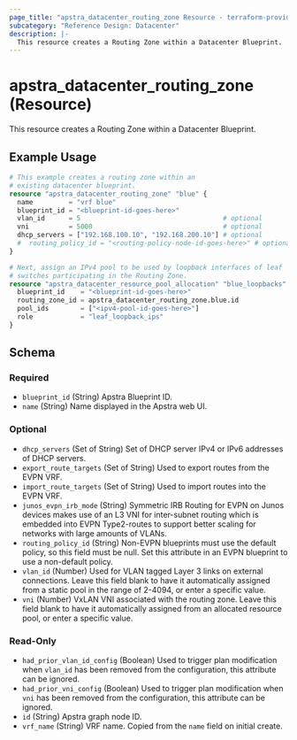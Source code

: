 ```yaml
---
page_title: "apstra_datacenter_routing_zone Resource - terraform-provider-apstra"
subcategory: "Reference Design: Datacenter"
description: |-
  This resource creates a Routing Zone within a Datacenter Blueprint.
---
```


# apstra_datacenter_routing_zone (Resource)

This resource creates a Routing Zone within a Datacenter Blueprint.


## Example Usage

```terraform
# This example creates a routing zone within an
# existing datacenter blueprint.
resource "apstra_datacenter_routing_zone" "blue" {
  name         = "vrf blue"
  blueprint_id = "<blueprint-id-goes-here>"
  vlan_id      = 5                                    # optional
  vni          = 5000                                 # optional
  dhcp_servers = ["192.168.100.10", "192.168.200.10"] # optional
  #  routing_policy_id = "<routing-policy-node-id-goes-here>" # optional
}

# Next, assign an IPv4 pool to be used by loopback interfaces of leaf
# switches participating in the Routing Zone.
resource "apstra_datacenter_resource_pool_allocation" "blue_loopbacks" {
  blueprint_id    = "<blueprint-id-goes-here>"
  routing_zone_id = apstra_datacenter_routing_zone.blue.id
  pool_ids        = ["<ipv4-pool-id-goes-here>"]
  role            = "leaf_loopback_ips"
}
```

<!-- schema generated by tfplugindocs -->
## Schema

### Required

- `blueprint_id` (String) Apstra Blueprint ID.
- `name` (String) Name displayed in the Apstra web UI.

### Optional

- `dhcp_servers` (Set of String) Set of DHCP server IPv4 or IPv6 addresses of DHCP servers.
- `export_route_targets` (Set of String) Used to export routes from the EVPN VRF.
- `import_route_targets` (Set of String) Used to import routes into the EVPN VRF.
- `junos_evpn_irb_mode` (String) Symmetric IRB Routing for EVPN on Junos devices makes use of an L3 VNI for inter-subnet routing which is embedded into EVPN Type2-routes to support better scaling for networks with large amounts of VLANs.
- `routing_policy_id` (String) Non-EVPN blueprints must use the default policy, so this field must be null. Set this attribute in an EVPN blueprint to use a non-default policy.
- `vlan_id` (Number) Used for VLAN tagged Layer 3 links on external connections. Leave this field blank to have it automatically assigned from a static pool in the range of 2-4094, or enter a specific value.
- `vni` (Number) VxLAN VNI associated with the routing zone. Leave this field blank to have it automatically assigned from an allocated resource pool, or enter a specific value.

### Read-Only

- `had_prior_vlan_id_config` (Boolean) Used to trigger plan modification when `vlan_id` has been removed from the configuration, this attribute can be ignored.
- `had_prior_vni_config` (Boolean) Used to trigger plan modification when `vni` has been removed from the configuration, this attribute can be ignored.
- `id` (String) Apstra graph node ID.
- `vrf_name` (String) VRF name. Copied from the `name` field on initial create.



